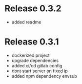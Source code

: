# Release 0.3.2
- added readme

# Release 0.3.1
- dockerized project
- upgrade dependencies
- added ci/cd gitlab config
- dont start server on fixed ip
- added npm dependency envsub
